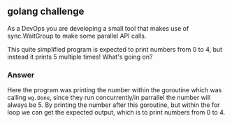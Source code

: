 ## golang challenge

As a DevOps you are developing a small tool that makes use of sync.WaitGroup
to make some parallel API calls.

This quite simplified program is expected to print numbers from 0 to 4, but instead
it prints 5 multiple times! What's going on?

### Answer

Here the program was printing the number within the goroutine which was
calling `wg.Done`, since they run concurrently/in parrallel the number
will always be 5. By printing the number after this goroutine, but within
the for loop we can get the expected output, which is to print numbers
from 0 to 4.
